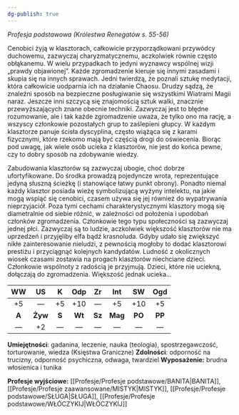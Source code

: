 ```yaml
---
dg-publish: true
---
```

*Profesja podstawowa (Królestwa Renegatów s. 55-56)*

Cenobici żyją w klasztorach, całkowicie przyporządkowani przywódcy duchowemu, zazwyczaj charyzmatycznemu, aczkolwiek równie często obłąkanemu. W wielu przypadkach to jedyni wyznawcy wspólnej wizji „prawdy objawionej”. Każde zgromadzenie kieruje się innymi zasadami i skupia się na innych sprawach. Jedni twierdzą, że poznali sztukę medytacji, która całkowicie uodparnia ich na działanie Chaosu. Drudzy sądzą, że znaleźni sposób na bezpieczne posługiwanie się wszystkimi Wiatrami Magii naraz. Jeszcze inni szczycą się znajomością sztuk walki, znacznie przewyższających znane obecnie techniki. Zazwyczaj jest to błędne rozumowanie, ale i tak każde zgromadzenie uważa, że tylko ono ma rację, a wszyscy członkowie pozostałych grup to zaślepieni głupcy. W każdym klasztorze panuje ścisła dyscyplina, często wiążąca się z karami fizycznymi, które rzekomo mają być częścią drogi do oświecenia. Biorąc pod uwagę, jak wiele osób ucieka z klasztorów, nie jest do końca pewne, czy to dobry sposób na zdobywanie wiedzy.

Zabudowania klasztorów są zazwyczaj ubogie, choć dobrze ufortyfikowane. Do środka prowadzą pojedyncze wrota, reprezentujące jedyną słuszną ścieżkę (i stanowiące łatwy punkt obrony). Ponadto niemal każdy klasztor posiada wieżę symbolizującą wyżyny intelektu, na jakie mogą wspiąć się cenobici, czasem używa się jej również do wypatrywania nieprzyjaciół. Poza tymi cechami charakterystycznymi klasztory mogą się diametralnie od siebie różnić, w zależności od położenia i upodobań członków zgromadzenia. Członkowie tego typu społeczności są zazwyczaj jednej płci. Zazwyczaj są to ludzie, aczkolwiek większość klasztorów nie ma uprzedzeń i przyjęliby elfa bądź krasnoluda. Gdyby udało się zwiększyć nikłe zainteresowanie nieludzi, z pewnością mogłoby to dodać klasztorowi prestiżu i przyciągnąć kolejnych kandydatów. Ludność z okolicznych wiosek czasami zostawia na progach klasztorów niechciane dzieci. Członkowie wspólnoty z radością je przyjmują. Dzieci, które nie uciekną, dołączają do zgromadzenia. Większość jednak ucieka…

|  WW   |   US    |   K   |  Odp   |   Zr   |   Int   |   SW   |  Ogd   |
| :---: | :-----: | :---: | :----: | :----: | :-----: | :----: | :----: |
|  +5   |    —    |  +5   |  +10   |   —    |   +5    |  +10   |   +5   |
| **A** | **Żyw** | **S** | **Wt** | **Sz** | **Mag** | **PO** | **PP** |
|   —   |   +2    |   —   |   —    |   —    |    —    |   —    |   —    |

**Umiejętności**: gadanina, leczenie, nauka (teologia), spostrzegawczość, torturowanie, wiedza (Księstwa Graniczne)
**Zdolności**: odporność na trucizny, odporność psychiczna, odwaga, twardziel
**Wyposażenie:** brudna włosienica i tunika

**Profesje wyjściowe:** [[Profesje/Profesje podstawowe/BANITA\|BANITA]], [[Profesje/Profesje zaawansowane/MISTYK\|MISTYK]], [[Profesje/Profesje podstawowe/SŁUGA\|SŁUGA]], [[Profesje/Profesje podstawowe/WŁÓCZYKIJ\|WŁÓCZYKIJ]]